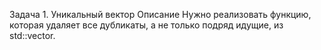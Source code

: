 Задача 1. Уникальный вектор
Описание
Нужно реализовать функцию, которая удаляет все дубликаты, а не только подряд идущие, из std::vector.